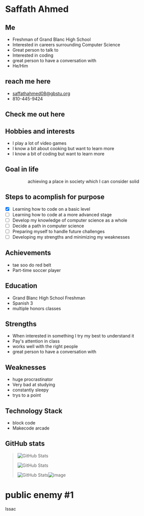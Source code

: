 # Saffath Ahmed

## Me

* Freshman of Grand Blanc High School
* Interested in careers surrounding Computer Science
* Great person to talk to
* Interested in coding
* great person to have a conversation with
* He/Him

## reach me here
* saffathahmed08@gbstu.org
* 810-445-9424

## Check me out here 

## Hobbies and interests 
- I play a lot of video games
- I know a bit about cooking but want to learn more 
- I know a bit of coding but want to learn more 

## Goal in life  
<p align='center'> achieving a place in society which I can consider solid 

## Steps to acomplish for purpose  
- [x] Learning how to code on a basic level
- [ ] Learning how to code at a more advanced stage
- [ ] Develop my knowledge of computer science as a whole
- [ ] Decide a path in computer science 
- [ ] Preparing myself to handle future challenges 
- [ ] Developing my strengths and minimizing my weaknesses

## Achievements 
- tae soo do red belt
- Part-time soccer player

## Education 
- Grand Blanc High School Freshman
- Spanish 3
- multiple honors classes

## Strengths 
- When interested in something I try my best to understand it
- Pay's attention in class
-  works well with the right people
- great person to have a conversation with

  
## Weaknesses 
- huge procrastinator
- Very bad at studying 
- constantly sleepy
- trys to a point 
      
## Technology Stack
* block code
* Makecode arcade

## GitHub stats 
> ![GitHub Stats](https://github-readme-streak-stats.herokuapp.com/?user=SaffathA&theme=green&hide_border=true)
>
> ![GitHub Stats](https://github-readme-stats.vercel.app/api?username=SaffathA&theme=green&show_icons=true&hide_border=true&count_private=true)
>
> ![GitHub Stats](https://github-readme-stats.vercel.app/api/top-langs/?username=SaffathA&theme=green&show_icons=true&hide_border=true&layout=compact)![image](https://github.com/SaffathA/SaffathA/assets/153103270/77438645-ed16-4ba0-8c67-dca41650a2c3)


# public enemy #1

Issac  

 



 



